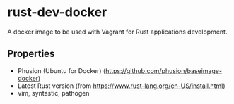 # rust-dev-docker

A docker image to be used with Vagrant for Rust applications development.

## Properties

* Phusion (Ubuntu for Docker) (https://github.com/phusion/baseimage-docker)
* Latest Rust version (from https://www.rust-lang.org/en-US/install.html)
* vim, syntastic, pathogen
